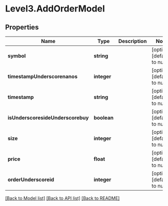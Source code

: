 # Level3.AddOrderModel

## Properties
Name | Type | Description | Notes
------------ | ------------- | ------------- | -------------
**symbol** | **string** |  | [optional] [default to null]
**timestampUnderscorenanos** | **integer** |  | [optional] [default to null]
**timestamp** | **string** |  | [optional] [default to null]
**isUnderscoresideUnderscorebuy** | **boolean** |  | [optional] [default to null]
**size** | **integer** |  | [optional] [default to null]
**price** | **float** |  | [optional] [default to null]
**orderUnderscoreid** | **integer** |  | [optional] [default to null]

[[Back to Model list]](../README.md#documentation-for-models) [[Back to API list]](../README.md#documentation-for-api-endpoints) [[Back to README]](../README.md)


